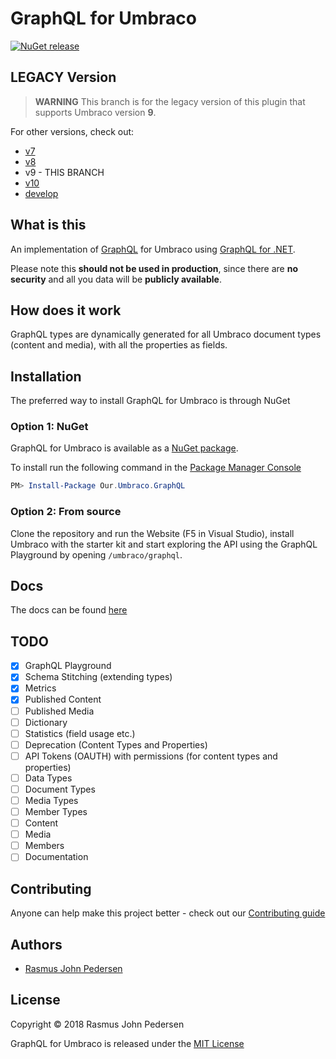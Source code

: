 # GraphQL for Umbraco

[![NuGet release](https://img.shields.io/nuget/v/Our.Umbraco.GraphQL.svg)](https://www.nuget.org/packages/Our.Umbraco.GraphQL)

## LEGACY Version

> **WARNING**
> This branch is for the legacy version of this plugin that supports Umbraco version **9**.

For other versions, check out:

-   [v7](https://github.com/umbraco-community/umbraco-graphql/blob/v7/dev/README.md)
-   [v8](https://github.com/umbraco-community/umbraco-graphql/blob/v8/dev/README.md)
-   v9 - THIS BRANCH
-   [v10](https://github.com/umbraco-community/umbraco-graphql/blob/v10/dev/README.md)
-   [develop](https://github.com/umbraco-community/umbraco-graphql/blob/develop/README.md)

## What is this

An implementation of [GraphQL](https://graphql.org) for Umbraco using [GraphQL for .NET](https://github.com/graphql-dotnet/graphql-dotnet).

Please note this **should not be used in production**, since there are **no security** and all you data will be **publicly available**.

## How does it work

GraphQL types are dynamically generated for all Umbraco document types (content and media), with all the properties as fields.

## Installation

The preferred way to install GraphQL for Umbraco is through NuGet

### Option 1: NuGet

GraphQL for Umbraco is available as a [NuGet package](https://www.nuget.org/packages/Our.Umbraco.GraphQL).

To install run the following command in the [Package Manager Console](https://docs.nuget.org/docs/start-here/using-the-package-manager-console)

```powershell
PM> Install-Package Our.Umbraco.GraphQL
```

### Option 2: From source

Clone the repository and run the Website (F5 in Visual Studio), install Umbraco with the starter kit and start exploring the API using the GraphQL Playground by opening `/umbraco/graphql`.

## Docs

The docs can be found [here](docs/index.md)

## TODO

-   [x] GraphQL Playground
-   [x] Schema Stitching (extending types)
-   [x] Metrics
-   [x] Published Content
-   [ ] Published Media
-   [ ] Dictionary
-   [ ] Statistics (field usage etc.)
-   [ ] Deprecation (Content Types and Properties)
-   [ ] API Tokens (OAUTH) with permissions (for content types and properties)
-   [ ] Data Types
-   [ ] Document Types
-   [ ] Media Types
-   [ ] Member Types
-   [ ] Content
-   [ ] Media
-   [ ] Members
-   [ ] Documentation

## Contributing

Anyone can help make this project better - check out our [Contributing guide](CONTRIBUTING.md)

## Authors

-   [Rasmus John Pedersen](https://www.github.com/rasmusjp)

## License

Copyright © 2018 Rasmus John Pedersen

GraphQL for Umbraco is released under the [MIT License](LICENSE)
